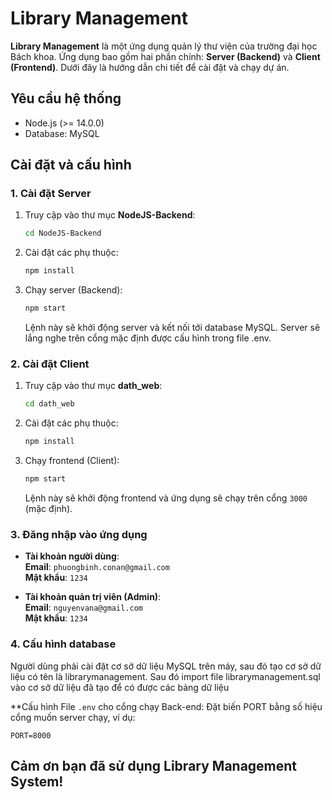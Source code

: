 # Library Management

**Library Management** là một ứng dụng quản lý thư viện của trường đại học Bách khoa. Ứng dụng bao gồm hai phần chính: **Server (Backend)** và **Client (Frontend)**. Dưới đây là hướng dẫn chi tiết để cài đặt và chạy dự án.

## Yêu cầu hệ thống
- Node.js (>= 14.0.0)
- Database: MySQL 
## Cài đặt và cấu hình

### 1. Cài đặt Server

1. Truy cập vào thư mục **NodeJS-Backend**:

    ```bash
    cd NodeJS-Backend
    ```

2. Cài đặt các phụ thuộc:

    ```bash
    npm install
    ```

3. Chạy server (Backend):

    ```bash
    npm start
    ```

    Lệnh này sẽ khởi động server và kết nối tới database MySQL. Server sẽ lắng nghe trên cổng mặc định được cấu hình trong file .env.

### 2. Cài đặt Client

1. Truy cập vào thư mục **dath_web**:

    ```bash
    cd dath_web
    ```

2. Cài đặt các phụ thuộc:

    ```bash
    npm install
    ```

3. Chạy frontend (Client):

    ```bash
    npm start
    ```

    Lệnh này sẽ khởi động frontend và ứng dụng sẽ chạy trên cổng `3000` (mặc định).

### 3. Đăng nhập vào ứng dụng

- **Tài khoản người dùng**:  
  **Email**: `phuongbinh.conan@gmail.com`  
  **Mật khẩu**: `1234`

- **Tài khoản quản trị viên (Admin)**:  
  **Email**: `nguyenvana@gmail.com`  
  **Mật khẩu**: `1234`

### 4. Cấu hình database
Người dùng phải cài đặt cơ sở dữ liệu MySQL trên máy, sau đó tạo cơ sở dữ liệu có tên là librarymanagement.
Sau đó import file librarymanagement.sql vào cơ sở dữ liệu đã tạo để có được các bảng dữ liệu

**Cấu hình File `.env` cho cổng chạy Back-end:
Đặt biến PORT bằng số hiệu cổng muốn server chạy, ví dụ:
```env
PORT=8000
```

## Cảm ơn bạn đã sử dụng Library Management System!


